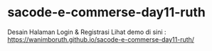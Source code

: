 # sacode-e-commerse-day11-ruth
Desain Halaman Login &amp; Registrasi
Lihat demo di sini : https://wanimboruth.github.io/sacode-e-commerse-day11-ruth/
